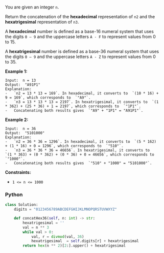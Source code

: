 You are given an integer  `n`.

Return the concatenation of the  **hexadecimal**  representation of  `n2`  and the  **hexatrigesimal**  representation of  `n3`.

A  **hexadecimal**  number is defined as a base-16 numeral system that uses the digits  `0 – 9`  and the uppercase letters  `A - F`  to represent values from 0 to 15.

A  **hexatrigesimal**  number is defined as a base-36 numeral system that uses the digits  `0 – 9`  and the uppercase letters  `A - Z`  to represent values from 0 to 35.

**Example 1:**
```
Input:  n = 13
Output:  "A91P1"
Explanation:
-   `n2 = 13 * 13 = 169`. In hexadecimal, it converts to  `(10 * 16) + 9 = 169`, which corresponds to  `"A9"`.
-   `n3 = 13 * 13 * 13 = 2197`. In hexatrigesimal, it converts to  `(1 * 362) + (25 * 36) + 1 = 2197`, which corresponds to  `"1P1"`.
-   Concatenating both results gives  `"A9" + "1P1" = "A91P1"`.
```

**Example 2:**
```
Input:  n = 36
Output:  "5101000"
Explanation:
-   `n2 = 36 * 36 = 1296`. In hexadecimal, it converts to  `(5 * 162) + (1 * 16) + 0 = 1296`, which corresponds to  `"510"`.
-   `n3 = 36 * 36 * 36 = 46656`. In hexatrigesimal, it converts to  `(1 * 363) + (0 * 362) + (0 * 36) + 0 = 46656`, which corresponds to  `"1000"`.
-   Concatenating both results gives  `"510" + "1000" = "5101000"`.
```

**Constraints:**

-   `1 <= n <= 1000`


### Python
```py
class Solution:
    digits = "0123456789ABCDEFGHIJKLMNOPQRSTUVWXYZ"

    def concatHex36(self, n: int) -> str:
        hexatrigesimal = ''
        val = n ** 3
        while val > 0:
            val, r = divmod(val, 36)
            hexatrigesimal  = self.digits[r] + hexatrigesimal 
        return hex(n ** 2)[2:].upper() + hexatrigesimal 
```